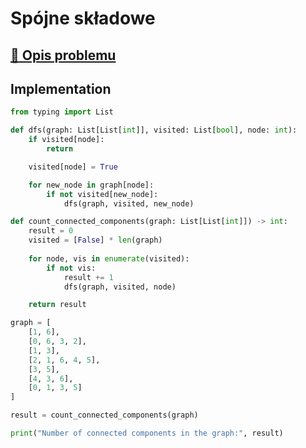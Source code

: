 # Spójne składowe

## [:link: Opis problemu](../../../../algorithms/graphs/connected-components.md)

## Implementation

```python linenums="1"
from typing import List

def dfs(graph: List[List[int]], visited: List[bool], node: int):
    if visited[node]:
        return

    visited[node] = True

    for new_node in graph[node]:
        if not visited[new_node]:
            dfs(graph, visited, new_node)

def count_connected_components(graph: List[List[int]]) -> int:
    result = 0
    visited = [False] * len(graph)
    
    for node, vis in enumerate(visited):
        if not vis:
            result += 1
            dfs(graph, visited, node)

    return result

graph = [
	[1, 6],
	[0, 6, 3, 2],
	[1, 3],
	[2, 1, 6, 4, 5],
	[3, 5],
	[4, 3, 6],
	[0, 1, 3, 5]
]

result = count_connected_components(graph)

print("Number of connected components in the graph:", result)
```
